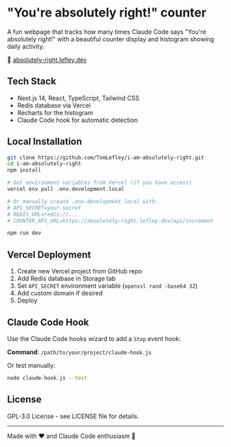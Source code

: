 # "You're absolutely right!" counter

A fun webpage that tracks how many times Claude Code says "You're absolutely right!" with a beautiful counter display and histogram showing daily activity. 

🔗 [absolutely-right.lefley.dev](https://absolutely-right.lefley.dev)

## Tech Stack

- Next.js 14, React, TypeScript, Tailwind CSS
- Redis database via Vercel
- Recharts for the histogram
- Claude Code hook for automatic detection

## Local Installation

```bash
git clone https://github.com/TomLefley/i-am-absolutely-right.git
cd i-am-absolutely-right
npm install

# Get environment variables from Vercel (if you have access)
vercel env pull .env.development.local

# Or manually create .env.development.local with:
# API_SECRET=your-secret
# REDIS_URL=redis://...
# COUNTER_API_URL=https://absolutely-right.lefley.dev/api/increment

npm run dev
```

## Vercel Deployment

1. Create new Vercel project from GitHub repo
2. Add Redis database in Storage tab
3. Set `API_SECRET` environment variable (`openssl rand -base64 32`)
4. Add custom domain if desired
5. Deploy

## Claude Code Hook

Use the Claude Code hooks wizard to add a `Stop` event hook:

**Command**: `/path/to/your/project/claude-hook.js`

Or test manually:
```bash
node claude-hook.js --test
```

## License

GPL-3.0 License - see LICENSE file for details.

---

Made with ❤️ and Claude Code enthusiasm 🤖